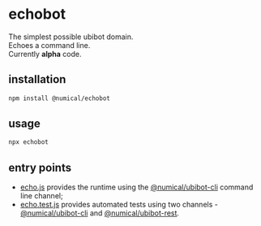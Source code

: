 # echobot
The simplest possible ubibot domain.  
Echoes a command line.  
Currently **alpha** code.

## installation
```bash
npm install @numical/echobot
```

## usage
```bash
npx echobot
```

## entry points
* [echo.js](packages/echobot/lib/echo.js) provides the runtime using the  [@numical/ubibot-cli](./packages/ubibot-cli/README.md) command line channel;
* [echo.test.js](packages/echobot/test/echo.test.js) provides automated tests using two channels -  [@numical/ubibot-cli](./packages/ubibot-cli/README.md) and [@numical/ubibot-rest](./packages/ubibot-rest).


